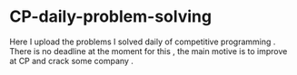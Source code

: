 # CP-daily-problem-solving
Here I upload the problems I solved daily of competitive programming . There is no deadline at the moment for this , the main motive is to improve at CP and crack some company . 
